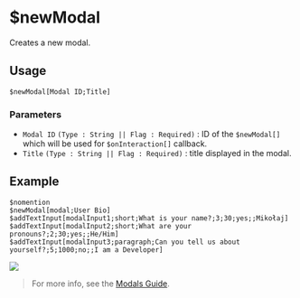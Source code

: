 # $newModal
Creates a new modal.

## Usage
```
$newModal[Modal ID;Title]
```
### Parameters
- `Modal ID` `(Type : String || Flag : Required)` : ID of the `$newModal[]` which will be used for `$onInteraction[]` callback.
- `Title` `(Type : String || Flag : Required)` : title displayed in the modal.

## Example
```
$nomention
$newModal[modal;User Bio]
$addTextInput[modalInput1;short;What is your name?;3;30;yes;;Mikołaj]
$addTextInput[modalInput2;short;What are your pronouns?;2;30;yes;;He/Him]
$addTextInput[modalInput3;paragraph;Can you tell us about yourself?;5;1000;no;;I am a Developer]
```
![](https://imgur.com/0Vd3Ipq.png)

> For more info, see the [Modals Guide](../guides/modals.md).